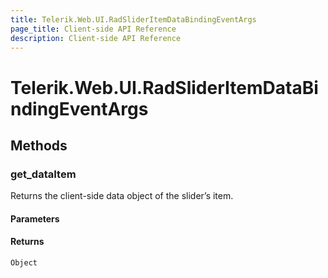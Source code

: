 ```yaml
---
title: Telerik.Web.UI.RadSliderItemDataBindingEventArgs
page_title: Client-side API Reference
description: Client-side API Reference
---
```


# Telerik.Web.UI.RadSliderItemDataBindingEventArgs

## Methods

###  get_dataItem

Returns the client-side data object of the slider’s item. 

#### Parameters

#### Returns

`Object`